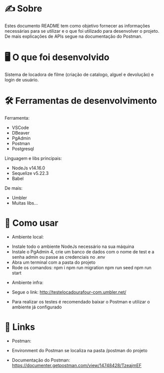 # ✍ Sobre
Estes documento README tem como objetivo fornecer as informações necessárias para se utilizar e o que foi utilizado para desenvolver o projeto. De mais explicações de APIs segue na documentação do Postman.

# 🖥 O que foi desenvolvido
Sistema de locadora de filme (criação de catalogo, alguel e devolução) e login de usuário.

# 🛠 Ferramentas de desenvolvimento
Ferramenta:
- VSCode
- DBeaver
- PgAdmin
- Postman
- Postgresql

Linguagem e libs principais:
- NodeJs v14.16.0
- Sequelize v5.22.3
- Babel

De mais:
- Umbler
- Muitas libs...

# 📝 Como usar
* Ambiente local:
- Instale todo o ambiente NodeJs necessário na sua máquina
- Instale o PgAdmin 4, crie um banco de dados com o nome de test e a senha admin ou passe as credenciais no .env
- Abra um terminal com a pasta do projeto
- Rode os comandos:
npm i
npm run migration
npm run seed
npm run start

* Ambiente infra:
- Segue o link:
http://testelocadourafour-com.umbler.net/

* Para realizar os testes é recomendado baixar o Postman e utilizar o ambiente já configurado

# 🔗 Links

- Postman:

* Environment do Postman se localiza na pasta /postman do projeto

* Documentação do Postman:
https://documenter.getpostman.com/view/14748428/TzeajmEF

